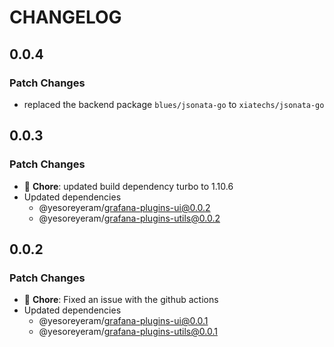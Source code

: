 # CHANGELOG

## 0.0.4

### Patch Changes

- replaced the backend package `blues/jsonata-go` to `xiatechs/jsonata-go`

## 0.0.3

### Patch Changes

- 🐛 **Chore**: updated build dependency turbo to 1.10.6
- Updated dependencies
  - @yesoreyeram/grafana-plugins-ui@0.0.2
  - @yesoreyeram/grafana-plugins-utils@0.0.2

## 0.0.2

### Patch Changes

- 🐛 **Chore**: Fixed an issue with the github actions
- Updated dependencies
  - @yesoreyeram/grafana-plugins-ui@0.0.1
  - @yesoreyeram/grafana-plugins-utils@0.0.1

